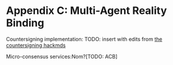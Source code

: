 # Appendix C: Multi-Agent Reality Binding

Countersigning implementation: TODO: insert with edits from [the countersigning hackmds](https://hackmd.io/x59g_6F7Qreiu7JQXppjjg)

Micro-consensus services:Nom?\[TODO: ACB\]